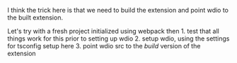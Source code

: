 I think the trick here is that we need to build the extension and point
wdio to the built extension.

Let's try with a fresh project initialized using webpack then
    1. test that all things work for this prior to setting up wdio
    2. setup wdio, using the settings for tsconfig setup here
    3. point wdio src to the *build* version of the extension
